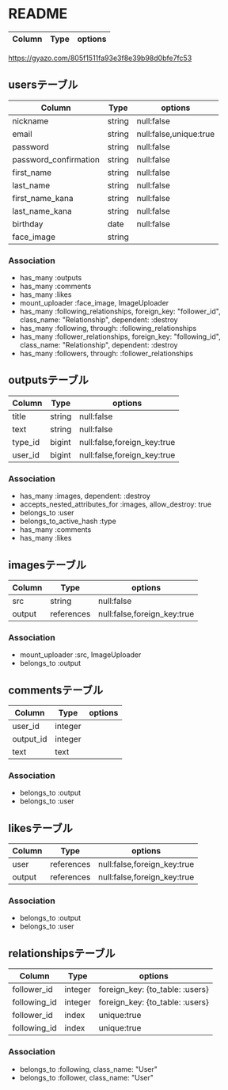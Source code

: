 # README

|Column|Type|options|
|------|----|-------|
https://gyazo.com/805f1511fa93e3f8e39b98d0bfe7fc53
## usersテーブル
|Column|Type|options|
|------|----|-------|
|nickname|string|null:false|
|email|string|null:false,unique:true|
|password|string|null:false|
|password_confirmation|string|null:false|
|first_name|string|null:false|
|last_name|string|null:false|
|first_name_kana|string|null:false|
|last_name_kana|string|null:false|
|birthday|date|null:false|
|face_image|string|

### Association
- has_many :outputs
- has_many :comments
- has_many :likes
- mount_uploader :face_image, ImageUploader
- has_many :following_relationships, foreign_key: "follower_id", class_name: "Relationship", dependent: :destroy
- has_many :following, through: :following_relationships
- has_many :follower_relationships, foreign_key: "following_id", class_name: "Relationship", dependent: :destroy
- has_many :followers, through: :follower_relationships

## outputsテーブル
|Column|Type|options|
|------|----|-------|
|title|string|null:false|
|text|string|null:false|
|type_id|bigint|null:false,foreign_key:true|
|user_id|bigint|null:false,foreign_key:true|

### Association
- has_many :images, dependent: :destroy
- accepts_nested_attributes_for :images, allow_destroy: true
- belongs_to :user
- belongs_to_active_hash :type
- has_many :comments
- has_many :likes

## imagesテーブル
|Column|Type|options|
|------|----|-------|
|src|string|null:false|
|output|references|null:false,foreign_key:true|

### Association
- mount_uploader :src, ImageUploader
- belongs_to :output

## commentsテーブル
|Column|Type|options|
|------|----|-------|
|user_id|integer|
|output_id|integer|
|text|text|

### Association
- belongs_to :output
- belongs_to :user

## likesテーブル
|Column|Type|options|
|------|----|-------|
|user|references|null:false,foreign_key:true|
|output|references|null:false,foreign_key:true|

### Association
- belongs_to :output
- belongs_to :user

## relationshipsテーブル
|Column|Type|options|
|------|----|-------|
|follower_id|integer|foreign_key: {to_table: :users}|
|following_id|integer|foreign_key: {to_table: :users}|
|follower_id|index|unique:true|
|following_id|index|unique:true|

### Association
- belongs_to :following, class_name: "User"
- belongs_to :follower, class_name: "User"
